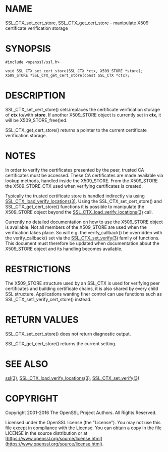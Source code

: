 # NAME

SSL\_CTX\_set\_cert\_store, SSL\_CTX\_get\_cert\_store - manipulate X509 certificate verification storage

# SYNOPSIS

    #include <openssl/ssl.h>

    void SSL_CTX_set_cert_store(SSL_CTX *ctx, X509_STORE *store);
    X509_STORE *SSL_CTX_get_cert_store(const SSL_CTX *ctx);

# DESCRIPTION

SSL\_CTX\_set\_cert\_store() sets/replaces the certificate verification storage
of **ctx** to/with **store**. If another X509\_STORE object is currently
set in **ctx**, it will be X509\_STORE\_free()ed.

SSL\_CTX\_get\_cert\_store() returns a pointer to the current certificate
verification storage.

# NOTES

In order to verify the certificates presented by the peer, trusted CA
certificates must be accessed. These CA certificates are made available
via lookup methods, handled inside the X509\_STORE. From the X509\_STORE
the X509\_STORE\_CTX used when verifying certificates is created.

Typically the trusted certificate store is handled indirectly via using
[SSL\_CTX\_load\_verify\_locations(3)](http://man.he.net/man3/SSL_CTX_load_verify_locations).
Using the SSL\_CTX\_set\_cert\_store() and SSL\_CTX\_get\_cert\_store() functions
it is possible to manipulate the X509\_STORE object beyond the
[SSL\_CTX\_load\_verify\_locations(3)](http://man.he.net/man3/SSL_CTX_load_verify_locations)
call.

Currently no detailed documentation on how to use the X509\_STORE
object is available. Not all members of the X509\_STORE are used when
the verification takes place. So will e.g. the verify\_callback() be
overridden with the verify\_callback() set via the
[SSL\_CTX\_set\_verify(3)](http://man.he.net/man3/SSL_CTX_set_verify) family of functions.
This document must therefore be updated when documentation about the
X509\_STORE object and its handling becomes available.

# RESTRICTIONS

The X509\_STORE structure used by an SSL\_CTX is used for verifying peer
certificates and building certificate chains, it is also shared by
every child SSL structure. Applications wanting finer control can use
functions such as SSL\_CTX\_set1\_verify\_cert\_store() instead.

# RETURN VALUES

SSL\_CTX\_set\_cert\_store() does not return diagnostic output.

SSL\_CTX\_get\_cert\_store() returns the current setting.

# SEE ALSO

[ssl(3)](http://man.he.net/man3/ssl),
[SSL\_CTX\_load\_verify\_locations(3)](http://man.he.net/man3/SSL_CTX_load_verify_locations),
[SSL\_CTX\_set\_verify(3)](http://man.he.net/man3/SSL_CTX_set_verify)

# COPYRIGHT

Copyright 2001-2016 The OpenSSL Project Authors. All Rights Reserved.

Licensed under the OpenSSL license (the "License").  You may not use
this file except in compliance with the License.  You can obtain a copy
in the file LICENSE in the source distribution or at
[https://www.openssl.org/source/license.html](https://www.openssl.org/source/license.html).
